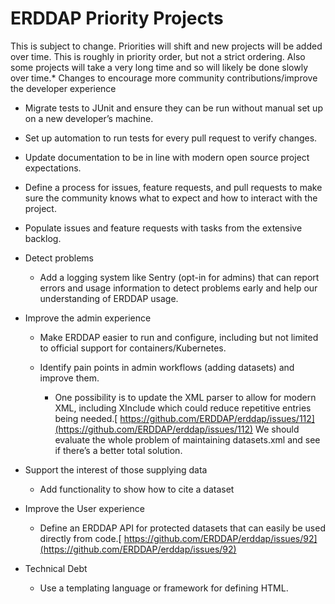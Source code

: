 # ERDDAP Priority Projects

This is subject to change. Priorities will shift and new projects will be added over time. This is roughly in priority order, but not a strict ordering. Also some projects will take a very long time and so will likely be done slowly over time.* Changes to encourage more community contributions/improve the developer experience

  - Migrate tests to JUnit and ensure they can be run without manual set up on a new developer’s machine.

  - Set up automation to run tests for every pull request to verify changes.

  - Update documentation to be in line with modern open source project expectations.

  - Define a process for issues, feature requests, and pull requests to make sure the community knows what to expect and how to interact with the project.

  - Populate issues and feature requests with tasks from the extensive backlog.

* Detect problems

  - Add a logging system like Sentry (opt-in for admins) that can report errors and usage information to detect problems early and help our understanding of ERDDAP usage.

* Improve the admin experience

  - Make ERDDAP easier to run and configure, including but not limited to official support for containers/Kubernetes.

  - Identify pain points in admin workflows (adding datasets) and improve them.

    - One possibility is to update the XML parser to allow for modern XML, including XInclude which could reduce repetitive entries being needed.[ https://github.com/ERDDAP/erddap/issues/112](https://github.com/ERDDAP/erddap/issues/112) We should evaluate the whole problem of maintaining datasets.xml and see if there’s a better total solution.

* Support the interest of those supplying data

  - Add functionality to show how to cite a dataset

* Improve the User experience

  - Define an ERDDAP API for protected datasets that can easily be used directly from code.[ https://github.com/ERDDAP/erddap/issues/92](https://github.com/ERDDAP/erddap/issues/92)

* Technical Debt

  - Use a templating language or framework for defining HTML.
